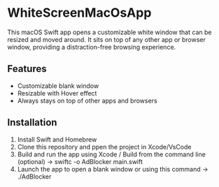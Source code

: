 # WhiteScreenMacOsApp
This macOS Swift app opens a customizable white window that can be resized and moved around. It sits on top of any other app or browser window, providing a distraction-free browsing experience.

## Features
- Customizable blank window
- Resizable with Hover effect
- Always stays on top of other apps and browsers

## Installation

1. Install Swift and Homebrew
2. Clone this repository and ppen the project in Xcode/VsCode
3. Build and run the app using Xcode / Build from the command line (optional)  -> swiftc -o AdBlocker main.swift
4. Launch the app to open a blank window or using this command -> ./AdBlocker

